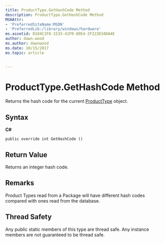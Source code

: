 ```yaml
---
title: ProductType.GetHashCode Method
description: ProductType.GetHashCode Method
MSHAttr:
- 'PreferredSiteName:MSDN'
- 'PreferredLib:/library/windows/hardware'
ms.assetid: D104C1F8-1533-41F0-80E4-2F223D34DA4E
author: dawn.wood
ms.author: dawnwood
ms.date: 10/15/2017
ms.topic: article


---
```


# ProductType.GetHashCode Method


Returns the hash code for the current [ProductType](producttype-class.md) object.

## <span id="Syntax"></span><span id="syntax"></span><span id="SYNTAX"></span>Syntax


**C#**

`public override int GetHashCode ()`

## <span id="Return_Value"></span><span id="return_value"></span><span id="RETURN_VALUE"></span>Return Value


Returns an integer hash code.

## <span id="Remarks"></span><span id="remarks"></span><span id="REMARKS"></span>Remarks


Product Types read from a Package will have different hash codes compared with ones read from the database.

## <span id="Thread_Safety"></span><span id="thread_safety"></span><span id="THREAD_SAFETY"></span>Thread Safety


Any public static members of this type are thread safe. Any instance members are not guaranteed to be thread safe.

 

 






